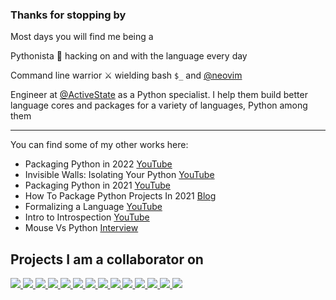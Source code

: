### Thanks for stopping by
Most days you will find me being a

Pythonista :snake: hacking on and with the language every day

Command line warrior :crossed_swords: wielding bash `$_` and [@neovim](https://github.com/neovim/neovim)

Engineer at [@ActiveState](https://github.com/ActiveState) as a Python specialist. I help them build better language cores and packages for a variety of languages, Python among them

----
You can find some of my other works here:

* Packaging Python in 2022 [YouTube](https://www.youtube.com/watch?v=RXoDukRu9G4)
* Invisible Walls: Isolating Your Python [YouTube](https://www.youtube.com/watch?v=n9iYvtDDgr8)
* Packaging Python in 2021 [YouTube](https://www.youtube.com/watch?v=j8iXO5VErjw)
* How To Package Python Projects In 2021 [Blog](https://www.activestate.com/blog/how-to-package-python-projects-in-2021/)
* Formalizing a Language [YouTube](https://www.youtube.com/watch?v=I89ZuZYgzok)
* Intro to Introspection [YouTube](https://www.youtube.com/watch?v=2XDT37Tbv9c)
* Mouse Vs Python [Interview](https://www.blog.pythonlibrary.org/2021/07/12/pydev-of-the-week-jeremiah-paige/)

## Projects I am a collaborator on
<!-- using https://github.com/anuraghazra/github-readme-stats#customization -->
<!-- replace start -->
<a href="https://github.com/python/cpython">
  <picture>
    <source
      srcset="https://github-readme-stats.vercel.app/api/pin/?username=python&repo=cpython&show_owner=true&theme=dark"
      media="(prefers-color-scheme: dark)"
    />
    <source
      srcset="https://github-readme-stats.vercel.app/api/pin/?username=python&repo=cpython&show_owner=true"
      media="(prefers-color-scheme: light), (prefers-color-scheme: no-preference)"
    />
    <img src="https://github-readme-stats.vercel.app/api/pin/?username=python&repo=cpython&show_owner=true" />
  </picture>
</a>
<a href="https://github.com/python/mypy">
  <picture>
    <source
      srcset="https://github-readme-stats.vercel.app/api/pin/?username=python&repo=mypy&show_owner=true&theme=dark"
      media="(prefers-color-scheme: dark)"
    />
    <source
      srcset="https://github-readme-stats.vercel.app/api/pin/?username=python&repo=mypy&show_owner=true"
      media="(prefers-color-scheme: light), (prefers-color-scheme: no-preference)"
    />
    <img src="https://github-readme-stats.vercel.app/api/pin/?username=python&repo=mypy&show_owner=true" />
  </picture>
</a>
<a href="https://github.com/PyCQA/isort">
  <picture>
    <source
      srcset="https://github-readme-stats.vercel.app/api/pin/?username=PyCQA&repo=isort&show_owner=true&theme=dark"
      media="(prefers-color-scheme: dark)"
    />
    <source
      srcset="https://github-readme-stats.vercel.app/api/pin/?username=PyCQA&repo=isort&show_owner=true"
      media="(prefers-color-scheme: light), (prefers-color-scheme: no-preference)"
    />
    <img src="https://github-readme-stats.vercel.app/api/pin/?username=PyCQA&repo=isort&show_owner=true" />
  </picture>
</a>
<a href="https://github.com/pypa/setuptools">
  <picture>
    <source
      srcset="https://github-readme-stats.vercel.app/api/pin/?username=pypa&repo=setuptools&show_owner=true&theme=dark"
      media="(prefers-color-scheme: dark)"
    />
    <source
      srcset="https://github-readme-stats.vercel.app/api/pin/?username=pypa&repo=setuptools&show_owner=true"
      media="(prefers-color-scheme: light), (prefers-color-scheme: no-preference)"
    />
    <img src="https://github-readme-stats.vercel.app/api/pin/?username=pypa&repo=setuptools&show_owner=true" />
  </picture>
</a>
<a href="https://github.com/pypa/flit">
  <picture>
    <source
      srcset="https://github-readme-stats.vercel.app/api/pin/?username=pypa&repo=flit&show_owner=true&theme=dark"
      media="(prefers-color-scheme: dark)"
    />
    <source
      srcset="https://github-readme-stats.vercel.app/api/pin/?username=pypa&repo=flit&show_owner=true"
      media="(prefers-color-scheme: light), (prefers-color-scheme: no-preference)"
    />
    <img src="https://github-readme-stats.vercel.app/api/pin/?username=pypa&repo=flit&show_owner=true" />
  </picture>
</a>
<a href="https://github.com/PythonCharmers/python-future">
  <picture>
    <source
      srcset="https://github-readme-stats.vercel.app/api/pin/?username=PythonCharmers&repo=python-future&show_owner=true&theme=dark"
      media="(prefers-color-scheme: dark)"
    />
    <source
      srcset="https://github-readme-stats.vercel.app/api/pin/?username=PythonCharmers&repo=python-future&show_owner=true"
      media="(prefers-color-scheme: light), (prefers-color-scheme: no-preference)"
    />
    <img src="https://github-readme-stats.vercel.app/api/pin/?username=PythonCharmers&repo=python-future&show_owner=true" />
  </picture>
</a>
<a href="https://github.com/eth-p/bat-extras">
  <picture>
    <source
      srcset="https://github-readme-stats.vercel.app/api/pin/?username=eth-p&repo=bat-extras&show_owner=true&theme=dark"
      media="(prefers-color-scheme: dark)"
    />
    <source
      srcset="https://github-readme-stats.vercel.app/api/pin/?username=eth-p&repo=bat-extras&show_owner=true"
      media="(prefers-color-scheme: light), (prefers-color-scheme: no-preference)"
    />
    <img src="https://github-readme-stats.vercel.app/api/pin/?username=eth-p&repo=bat-extras&show_owner=true" />
  </picture>
</a>
<a href="https://github.com/timothycrosley/portray">
  <picture>
    <source
      srcset="https://github-readme-stats.vercel.app/api/pin/?username=timothycrosley&repo=portray&show_owner=true&theme=dark"
      media="(prefers-color-scheme: dark)"
    />
    <source
      srcset="https://github-readme-stats.vercel.app/api/pin/?username=timothycrosley&repo=portray&show_owner=true"
      media="(prefers-color-scheme: light), (prefers-color-scheme: no-preference)"
    />
    <img src="https://github-readme-stats.vercel.app/api/pin/?username=timothycrosley&repo=portray&show_owner=true" />
  </picture>
</a>
<a href="https://github.com/koaning/mktestdocs">
  <picture>
    <source
      srcset="https://github-readme-stats.vercel.app/api/pin/?username=koaning&repo=mktestdocs&show_owner=true&theme=dark"
      media="(prefers-color-scheme: dark)"
    />
    <source
      srcset="https://github-readme-stats.vercel.app/api/pin/?username=koaning&repo=mktestdocs&show_owner=true"
      media="(prefers-color-scheme: light), (prefers-color-scheme: no-preference)"
    />
    <img src="https://github-readme-stats.vercel.app/api/pin/?username=koaning&repo=mktestdocs&show_owner=true" />
  </picture>
</a>
<a href="https://github.com/theacodes/witchhazel">
  <picture>
    <source
      srcset="https://github-readme-stats.vercel.app/api/pin/?username=theacodes&repo=witchhazel&show_owner=true&theme=dark"
      media="(prefers-color-scheme: dark)"
    />
    <source
      srcset="https://github-readme-stats.vercel.app/api/pin/?username=theacodes&repo=witchhazel&show_owner=true"
      media="(prefers-color-scheme: light), (prefers-color-scheme: no-preference)"
    />
    <img src="https://github-readme-stats.vercel.app/api/pin/?username=theacodes&repo=witchhazel&show_owner=true" />
  </picture>
</a>
<a href="https://github.com/pypa/pypa.io">
  <picture>
    <source
      srcset="https://github-readme-stats.vercel.app/api/pin/?username=pypa&repo=pypa.io&show_owner=true&theme=dark"
      media="(prefers-color-scheme: dark)"
    />
    <source
      srcset="https://github-readme-stats.vercel.app/api/pin/?username=pypa&repo=pypa.io&show_owner=true"
      media="(prefers-color-scheme: light), (prefers-color-scheme: no-preference)"
    />
    <img src="https://github-readme-stats.vercel.app/api/pin/?username=pypa&repo=pypa.io&show_owner=true" />
  </picture>
</a>
<a href="https://github.com/pyOpenSci/python-package-guide">
  <picture>
    <source
      srcset="https://github-readme-stats.vercel.app/api/pin/?username=pyOpenSci&repo=python-package-guide&show_owner=true&theme=dark"
      media="(prefers-color-scheme: dark)"
    />
    <source
      srcset="https://github-readme-stats.vercel.app/api/pin/?username=pyOpenSci&repo=python-package-guide&show_owner=true"
      media="(prefers-color-scheme: light), (prefers-color-scheme: no-preference)"
    />
    <img src="https://github-readme-stats.vercel.app/api/pin/?username=pyOpenSci&repo=python-package-guide&show_owner=true" />
  </picture>
</a>
<a href="https://github.com/pycascades/welcome-wagon-2019">
  <picture>
    <source
      srcset="https://github-readme-stats.vercel.app/api/pin/?username=pycascades&repo=welcome-wagon-2019&show_owner=true&theme=dark"
      media="(prefers-color-scheme: dark)"
    />
    <source
      srcset="https://github-readme-stats.vercel.app/api/pin/?username=pycascades&repo=welcome-wagon-2019&show_owner=true"
      media="(prefers-color-scheme: light), (prefers-color-scheme: no-preference)"
    />
    <img src="https://github-readme-stats.vercel.app/api/pin/?username=pycascades&repo=welcome-wagon-2019&show_owner=true" />
  </picture>
</a>
<a href="https://github.com/sarugaku/plette">
  <picture>
    <source
      srcset="https://github-readme-stats.vercel.app/api/pin/?username=sarugaku&repo=plette&show_owner=true&theme=dark"
      media="(prefers-color-scheme: dark)"
    />
    <source
      srcset="https://github-readme-stats.vercel.app/api/pin/?username=sarugaku&repo=plette&show_owner=true"
      media="(prefers-color-scheme: light), (prefers-color-scheme: no-preference)"
    />
    <img src="https://github-readme-stats.vercel.app/api/pin/?username=sarugaku&repo=plette&show_owner=true" />
  </picture>
</a>
<!-- replace end -->
